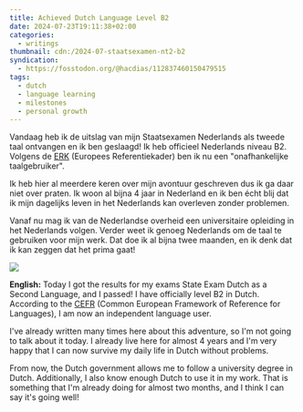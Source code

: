 ```yaml
---
title: Achieved Dutch Language Level B2
date: 2024-07-23T19:11:38+02:00
categories:
  - writings
thumbnail: cdn:/2024-07-staatsexamen-nt2-b2
syndication:
  - https://fosstodon.org/@hacdias/112837460150479515
tags:
  - dutch
  - language learning
  - milestones
  - personal growth
---
```


Vandaag heb ik de uitslag van mijn Staatsexamen Nederlands als tweede taal ontvangen en ik ben geslaagd! Ik heb officieel Nederlands niveau B2. Volgens de [ERK](https://nl.wikipedia.org/wiki/Gemeenschappelijk_Europees_referentiekader) (Europees Referentiekader) ben ik nu een "onafhankelijke taalgebruiker".

<!--more-->

Ik heb hier al meerdere keren over mijn avontuur geschreven dus ik ga daar niet over praten. Ik woon al bijna 4 jaar in Nederland en ik ben écht blij dat ik mijn dagelijks leven in het Nederlands kan overleven zonder problemen. 

Vanaf nu mag ik van de Nederlandse overheid een universitaire opleiding in het Nederlands volgen. Verder weet ik genoeg Nederlands om de taal te gebruiken voor mijn werk. Dat doe ik al bijna twee maanden, en ik denk dat ik kan zeggen dat het prima gaat!

![](cdn:/2024-07-staatsexamen-nt2-b2?class=br+diploma)

**English:** Today I got the results for my exams State Exam Dutch as a Second Language, and I passed! I have officially level B2 in Dutch. According to the [CEFR](https://en.wikipedia.org/wiki/Common_European_Framework_of_Reference_for_Languages) (Common European Framework of Reference for Languages), I am now an independent language user.

I've already written many times here about this adventure, so I'm not going to talk about it today. I already live here for almost 4 years and I'm very happy that I can now survive my daily life in Dutch without problems.

From now, the Dutch government allows me to follow a university degree in Dutch. Additionally, I also know enough Dutch to use it in my work. That is something that I'm already doing for almost two months, and I think I can say it's going well!
